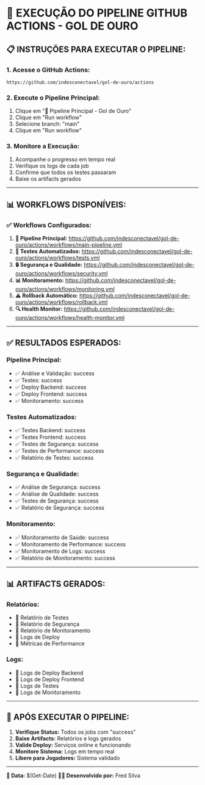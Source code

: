 # 🚀 EXECUÇÃO DO PIPELINE GITHUB ACTIONS - GOL DE OURO

## 📋 **INSTRUÇÕES PARA EXECUTAR O PIPELINE:**

### **1. Acesse o GitHub Actions:**
```
https://github.com/indesconectavel/gol-de-ouro/actions
```

### **2. Execute o Pipeline Principal:**
1. Clique em "🚀 Pipeline Principal - Gol de Ouro"
2. Clique em "Run workflow"
3. Selecione branch: "main"
4. Clique em "Run workflow"

### **3. Monitore a Execução:**
1. Acompanhe o progresso em tempo real
2. Verifique os logs de cada job
3. Confirme que todos os testes passaram
4. Baixe os artifacts gerados

---

## 📊 **WORKFLOWS DISPONÍVEIS:**

### **✅ Workflows Configurados:**
1. **🚀 Pipeline Principal:** https://github.com/indesconectavel/gol-de-ouro/actions/workflows/main-pipeline.yml
2. **🧪 Testes Automatizados:** https://github.com/indesconectavel/gol-de-ouro/actions/workflows/tests.yml
3. **🔒 Segurança e Qualidade:** https://github.com/indesconectavel/gol-de-ouro/actions/workflows/security.yml
4. **📊 Monitoramento:** https://github.com/indesconectavel/gol-de-ouro/actions/workflows/monitoring.yml
5. **⚠️ Rollback Automático:** https://github.com/indesconectavel/gol-de-ouro/actions/workflows/rollback.yml
6. **🔍 Health Monitor:** https://github.com/indesconectavel/gol-de-ouro/actions/workflows/health-monitor.yml

---

## ✅ **RESULTADOS ESPERADOS:**

### **Pipeline Principal:**
- ✅ Análise e Validação: success
- ✅ Testes: success
- ✅ Deploy Backend: success
- ✅ Deploy Frontend: success
- ✅ Monitoramento: success

### **Testes Automatizados:**
- ✅ Testes Backend: success
- ✅ Testes Frontend: success
- ✅ Testes de Segurança: success
- ✅ Testes de Performance: success
- ✅ Relatório de Testes: success

### **Segurança e Qualidade:**
- ✅ Análise de Segurança: success
- ✅ Análise de Qualidade: success
- ✅ Testes de Segurança: success
- ✅ Relatório de Segurança: success

### **Monitoramento:**
- ✅ Monitoramento de Saúde: success
- ✅ Monitoramento de Performance: success
- ✅ Monitoramento de Logs: success
- ✅ Relatório de Monitoramento: success

---

## 📊 **ARTIFACTS GERADOS:**

### **Relatórios:**
- 📄 Relatório de Testes
- 📄 Relatório de Segurança
- 📄 Relatório de Monitoramento
- 📄 Logs de Deploy
- 📄 Métricas de Performance

### **Logs:**
- 📄 Logs de Deploy Backend
- 📄 Logs de Deploy Frontend
- 📄 Logs de Testes
- 📄 Logs de Monitoramento

---

## 🎯 **APÓS EXECUTAR O PIPELINE:**

1. **Verifique Status:** Todos os jobs com "success"
2. **Baixe Artifacts:** Relatórios e logs gerados
3. **Valide Deploy:** Serviços online e funcionando
4. **Monitore Sistema:** Logs em tempo real
5. **Libere para Jogadores:** Sistema validado

---

**📅 Data:** $(Get-Date)
**👨‍💻 Desenvolvido por:** Fred Silva
